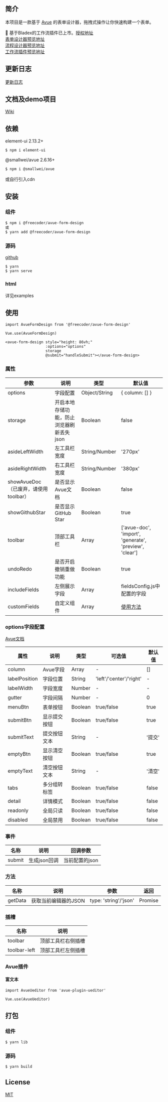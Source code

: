 ## 简介

本项目是一款基于 <a href="https://avuejs.com/" target="_blank">Avue</a> 的表单设计器，拖拽式操作让你快速构建一个表单。

:tada: 基于Bladex的工作流插件已上市。[授权地址](https://bladex.vip/#/market/flow)<br/>
[表单设计器预览地址](https://form.nutflow.vip)<br>
[流程设计器预览地址](https://bpmn.nutflow.vip)<br>
[工作流插件预览地址](https://demo1.nutflow.vip)

## 更新日志
[更新日志](../../blob/master/CHANGELOG.md)

## 文档及demo项目
[Wiki](../../wikis)

## 依赖

element-ui 2.13.2+

```sh
$ npm i element-ui
```

@smallwei/avue 2.6.16+

```sh
$ npm i @smallwei/avue
```

或自行引入cdn

## 安装

### 组件

```sh
$ npm i @freecoder/avue-form-design
或
$ yarn add @freecoder/avue-form-design
```

### 源码

<a href="https://github.com/finding/avue-form-design" target="_blank">github</a>

```sh
$ yarn
$ yarn serve
```

### html

详见examples

## 使用

```
import AvueFormDesign from '@freecoder/avue-form-design'

Vue.use(AvueFormDesign)
```

```
<avue-form-design style="height: 86vh;"
                  :options="options"
                  storage
                  @submit="handleSubmit"></avue-form-design>
```

### 属性

| 参数 | 说明 | 类型 | 默认值 |
| ------ | ------ | ------ | ------ |
| options | 字段配置 | Object/String | { column: [] } |
| storage | 开启本地存储功能，防止浏览器刷新丢失json | Boolean | false |
| asideLeftWidth | 左工具栏宽度 | String/Number | '270px' |
| asideRightWidth | 右工具栏宽度 | String/Number | '380px' |
| showAvueDoc（已废弃，请使用toolbar） | 是否显示Avue文档 | Boolean | false |
| showGithubStar | 是否显示GitHub Star | Boolean | true |
| toolbar | 顶部工具栏 | Array | ['avue-doc', 'import', 'generate', 'preview', 'clear'] |
| undoRedo | 是否开启撤销重做功能 | Boolean | true |
| includeFields | 左侧展示字段 | Array | fieldsConfig.js中配置的字段 |
| customFields | 自定义组件 | Array | [使用方法](https://github.com/sscfaith/avue-form-design/blob/master/CHANGELOG.md#2020-09-22) |

### options字段配置

<a href="https://avuejs.com/doc/form/form-doc" target="_blank">Avue文档</a>

| 属性 | 说明 | 类型 | 可选值 | 默认值 |
| ------| ------ | ------ | ------ | ------ |
| column | Avue字段 | Array | - | [] |
| labelPosition | 字段位置 |  String | 'left'/'center'/'right' | - |
| labelWidth | 字段宽度 | Number | - | - |
| gutter | 字段间隔 | Number | - | 0 |
| menuBtn | 表单按钮 | Boolean | true/false | true |
| submitBtn | 显示提交按钮 | Boolean | true/false | true |
| submitText | 提交按钮文本 | String | - | '提交' |
| emptyBtn | 显示清空按钮 | Boolean | true/false | true |
| emptyText | 清空按钮文本 | String | - | '清空' |
| tabs | 多分组转标签 | Boolean | true/false | false |
| detail | 详情模式 | Boolean | true/false | false |
| readonly | 全局只读 | Boolean | true/false | false |
| disabled | 全局禁用 | Boolean | true/false | false |

### 事件

| 名称 | 说明 | 回调参数 |
| ------ | ------ | ------ |
| submit | 生成json回调 | 当前配置的json |

### 方法

| 名称 | 说明 | 参数 | 返回 |
| ------ | ------ | ------ | ------ |
| getData | 获取当前编辑器的JSON | type: 'string'/'json' | Promise |

### 插槽
| 名称 | 说明 |
| ------ | ------ |
| toolbar | 顶部工具栏右侧插槽 |
| toolbar-left | 顶部工具栏左侧插槽 |

### Avue插件

#### 富文本

```
import AvueUeditor from 'avue-plugin-ueditor'

Vue.use(AvueUeditor)
```

## 打包

### 组件

```sh
$ yarn lib
```

### 源码

```sh
$ yarn build
```


## License

<a href="https://opensource.org/licenses/MIT" target="_blank">MIT</a>
